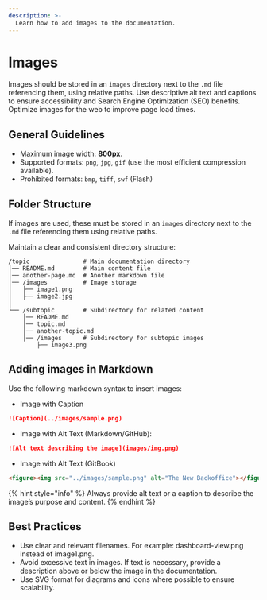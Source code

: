 ```yaml
---
description: >-
  Learn how to add images to the documentation.
---
```


# Images

Images should be stored in an `images` directory next to the `.md` file referencing them, using relative paths. Use descriptive alt text and captions to ensure accessibility and Search Engine Optimization (SEO) benefits. Optimize images for the web to improve page load times.

## General Guidelines

* Maximum image width: **800px**.
* Supported formats: `png`, `jpg`, `gif` (use the most efficient compression available).
* Prohibited formats: `bmp`, `tiff`, `swf` (Flash)

## Folder Structure

If images are used, these must be stored in an `images` directory next to the `.md` file referencing them using relative paths.

Maintain a clear and consistent directory structure:

```plaintext
/topic               # Main documentation directory
│── README.md        # Main content file
│── another-page.md  # Another markdown file
│── /images          # Image storage
│   ├── image1.png
│   ├── image2.jpg
│
└── /subtopic        # Subdirectory for related content
    │── README.md
    │── topic.md
    │── another-topic.md  
    │── /images      # Subdirectory for subtopic images
        ├── image3.png
```

## Adding images in Markdown

Use the following markdown syntax to insert images:

* Image with Caption

```markdown
![Caption](../images/sample.png)
```

* Image with Alt Text (Markdown/GitHub):

```markdown
![Alt text describing the image](images/img.png)
```

* Image with Alt Text (GitBook)

```html
<figure><img src="../images/sample.png" alt="The New Backoffice"></figure>
```

{% hint style="info" %}
Always provide alt text or a caption to describe the image’s purpose and content.
{% endhint %}

## Best Practices

* Use clear and relevant filenames. For example: dashboard-view.png instead of image1.png.
* Avoid excessive text in images. If text is necessary, provide a description above or below the image in the documentation.
* Use SVG format for diagrams and icons where possible to ensure scalability.
